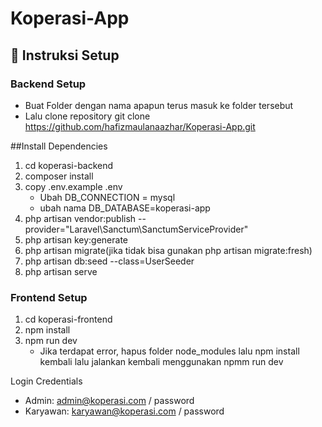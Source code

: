 # Koperasi-App

## 🚀 Instruksi Setup

### Backend Setup
- Buat Folder dengan nama apapun terus masuk ke folder tersebut
- Lalu clone repository git clone https://github.com/hafizmaulanaazhar/Koperasi-App.git

##Install Dependencies
  1. cd koperasi-backend
  2. composer install
  3. copy .env.example .env
     - Ubah DB_CONNECTION = mysql
     - ubah nama DB_DATABASE=koperasi-app
  4. php artisan vendor:publish --provider="Laravel\Sanctum\SanctumServiceProvider"
  5. php artisan key:generate
  6. php artisan migrate(jika tidak bisa gunakan php artisan migrate:fresh)
  7. php artisan db:seed --class=UserSeeder
  8. php artisan serve

### Frontend Setup
1. cd koperasi-frontend
2. npm install
3. npm run dev
   - Jika terdapat error, hapus folder node_modules lalu npm install kembali lalu jalankan kembali menggunakan npmm run dev

Login Credentials
- Admin: admin@koperasi.com / password
- Karyawan: karyawan@koperasi.com / password
